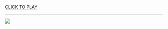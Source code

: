 
<a href="https://premium76.site?title=drift_boss_unblocked_games&ref=13M">CLICK TO PLAY</a></h3>
<hr>

<a href="https://premium76.site?title=drift_boss_unblocked_games&ref=13M"><img src="https://clearcache.store/games.png"></a>


